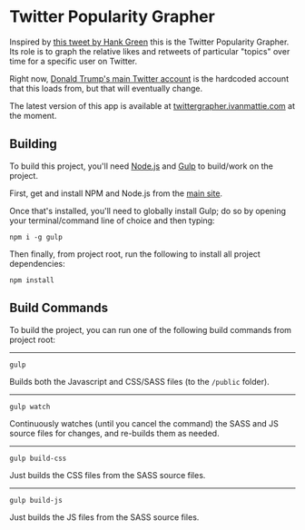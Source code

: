 # Twitter Popularity Grapher

Inspired by [this tweet by Hank Green](https://twitter.com/hankgreen/status/845659536681766912)
this is the Twitter Popularity Grapher. Its role is to graph the relative likes
and retweets of particular "topics" over time for a specific user on Twitter.

Right now,
[Donald Trump's main Twitter account](https://twitter.com/realDonaldTrump) is
the hardcoded account that this loads from, but that will eventually change.

The latest version of this app is available at
[twittergrapher.ivanmattie.com](https://twittergrapher.ivanmattie.com/) at the 
moment.

## Building

To build this project, you'll need [Node.js](https://nodejs.org/en/) and 
[Gulp](http://gulpjs.com/) to build/work on the project. 

First, get and install NPM and Node.js from the [main site](http://gulpjs.com/).

Once that's installed, you'll need to globally install Gulp; do so by opening
your terminal/command line of choice and then typing:

```
npm i -g gulp
```

Then finally, from project root, run the following to install all project
dependencies:

```
npm install
```

## Build Commands

To build the project, you can run one of the following build commands from 
project root:

---
```
gulp
```

Builds both the Javascript and CSS/SASS files (to the `/public` folder).

---
```
gulp watch
```

Continuously watches (until you cancel the command) the SASS and JS source files
for changes, and re-builds them as needed. 

---
```
gulp build-css
```

Just builds the CSS files from the SASS source files.

---
```
gulp build-js
```

Just builds the JS files from the SASS source files.